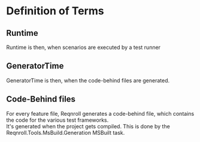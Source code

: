 # Definition of Terms

## Runtime

Runtime is then, when scenarios are executed by a test runner

## GeneratorTime

GeneratorTime is then, when the code-behind files are generated. 

## Code-Behind files

For every feature file, Reqnroll generates a code-behind file, which contains the code for the various test frameworks.  
It's generated when the project gets compiled. This is done by the Reqnroll.Tools.MsBuild.Generation MSBuilt task.

